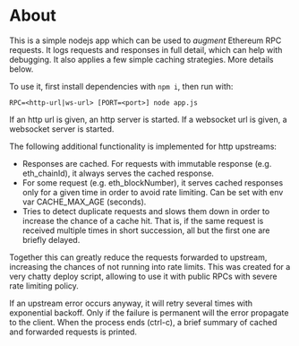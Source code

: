 # About

This is a simple nodejs app which can be used to _augment_ Ethereum RPC requests.
It logs requests and responses in full detail, which can help with debugging.
It also applies a few simple caching strategies. More details below.

To use it, first install dependencies with `npm i`, then run with:
```
RPC=<http-url|ws-url> [PORT=<port>] node app.js
```
 
If an http url is given, an http server is started.
If a websocket url is given, a websocket server is started.
 
The following additional functionality is implemented for http upstreams:
* Responses are cached. For requests with immutable response (e.g. eth_chainId), it always serves the cached response.  
* For some request (e.g. eth_blockNumber), it serves cached responses only for a given time in order to avoid rate limiting. Can be set with env var CACHE_MAX_AGE (seconds).
* Tries to detect duplicate requests and slows them down in order to increase the chance of a cache hit. That is, if the same request is received multiple times in short succession, all but the first one are briefly delayed.
 
Together this can greatly reduce the requests forwarded to upstream, increasing the chances of not running into rate limits.
This was created for a very chatty deploy script, allowing to use it with public RPCs with severe rate limiting policy.
 
If an upstream error occurs anyway, it will retry several times with exponential backoff. Only if the failure is permanent will the error propagate to the client.
When the process ends (ctrl-c), a brief summary of cached and forwarded requests is printed.
